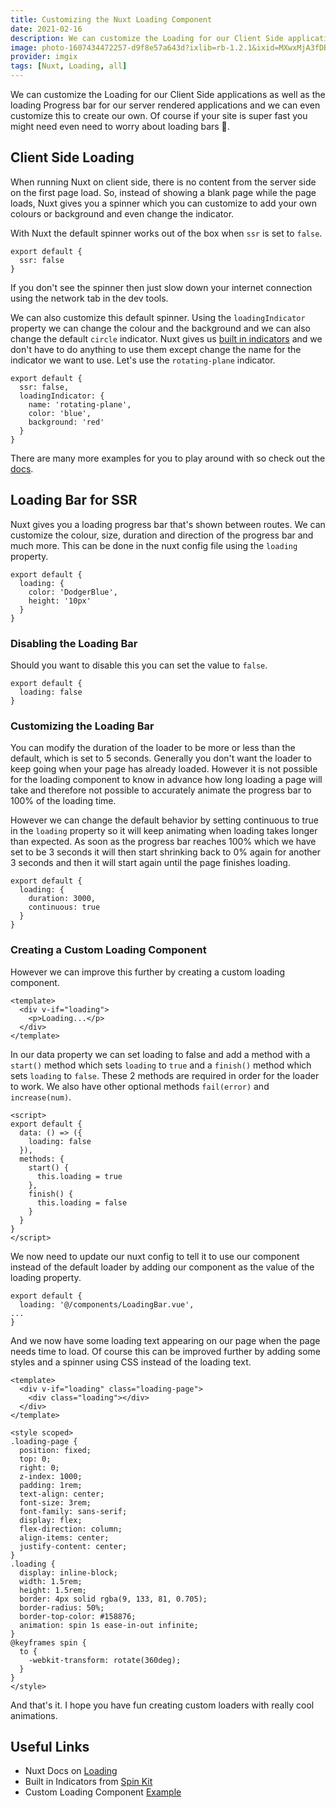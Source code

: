 ```yaml
---
title: Customizing the Nuxt Loading Component
date: 2021-02-16
description: We can customize the Loading for our Client Side applications as well as the loading Progress bar for our server rendered applications and we can even customize this to create our own.
image: photo-1607434472257-d9f8e57a643d?ixlib=rb-1.2.1&ixid=MXwxMjA3fDB8MHxwaG90by1wYWdlfHx8fGVufDB8fHw%3D&auto=format&fit=crop&
provider: imgix
tags: [Nuxt, Loading, all]
---
```


We can customize the Loading for our Client Side applications as well as the loading Progress bar for our server rendered applications and we can even customize this to create our own. Of course if your site is super fast you might need even need to worry about loading bars 🙊.

## Client Side Loading

When running Nuxt on client side, there is no content from the server side on the first page load. So, instead of showing a blank page while the page loads, Nuxt gives you a spinner which you can customize to add your own colours or background and even change the indicator.

With Nuxt the default spinner works out of the box when `ssr` is set to `false`.

```js{}[nuxt.config.js]
export default {
  ssr: false
}
```

If you don't see the spinner then just slow down your internet connection using the network tab in the dev tools.

We can also customize this default spinner. Using the `loadingIndicator` property we can change the colour and the background and we can also change the default `circle` indicator. Nuxt gives us [built in indicators](https://tobiasahlin.com/spinkit/) and we don't have to do anything to use them except change the name for the indicator we want to use. Let's use the `rotating-plane` indicator.

```js{}[nuxt.config.js]
export default {
  ssr: false,
  loadingIndicator: {
    name: 'rotating-plane',
    color: 'blue',
    background: 'red'
  }
}
```

There are many more examples for you to play around with so check out the [docs](https://tobiasahlin.com/spinkit/).

## Loading Bar for SSR

Nuxt gives you a loading progress bar that's shown between routes. We can customize the colour, size, duration and direction of the progress bar and much more. This can be done in the nuxt config file using the `loading` property.

```js{}[nuxt.config.js]
export default {
  loading: {
    color: 'DodgerBlue',
    height: '10px'
  }
}
```

### Disabling the Loading Bar

Should you want to disable this you can set the value to `false`.

```js{}[nuxt.config.js]
export default {
  loading: false
}
```

### Customizing the Loading Bar

You can modify the duration of the loader to be more or less than the default, which is set to 5 seconds. Generally you don't want the loader to keep going when your page has already loaded. However it is not possible for the loading component to know in advance how long loading a page will take and therefore not possible to accurately animate the progress bar to 100% of the loading time.

However we can change the default behavior by setting continuous to true in the `loading` property so it will keep animating when loading takes longer than expected. As soon as the progress bar reaches 100% which we have set to be 3 seconds it will then start shrinking back to 0% again for another 3 seconds and then it will start again until the page finishes loading.

```js{}[nuxt.config.js]
export default {
  loading: {
    duration: 3000,
    continuous: true
  }
}
```

### Creating a Custom Loading Component

However we can improve this further by creating a custom loading component.

```js{}[components/LoadingBar.vue]
<template>
  <div v-if="loading">
    <p>Loading...</p>
  </div>
</template>
```

In our data property we can set loading to false and add a method with a `start()` method which sets `loading` to `true` and a `finish()` method which sets `loading` to `false`. These 2 methods are required in order for the loader to work. We also have other optional methods `fail(error)` and `increase(num)`.

```js{}[components/LoadingBar.vue]
<script>
export default {
  data: () => ({
    loading: false
  }),
  methods: {
    start() {
      this.loading = true
    },
    finish() {
      this.loading = false
    }
  }
}
</script>
```

We now need to update our nuxt config to tell it to use our component instead of the default loader by adding our component as the value of the loading property.

```js{}[nuxt.config.js]
export default {
  loading: '@/components/LoadingBar.vue',
...
}
```

And we now have some loading text appearing on our page when the page needs time to load. Of course this can be improved further by adding some styles and a spinner using CSS instead of the loading text.

```js{}[components/LoadingBar.vue]
<template>
  <div v-if="loading" class="loading-page">
    <div class="loading"></div>
  </div>
</template>

<style scoped>
.loading-page {
  position: fixed;
  top: 0;
  right: 0;
  z-index: 1000;
  padding: 1rem;
  text-align: center;
  font-size: 3rem;
  font-family: sans-serif;
  display: flex;
  flex-direction: column;
  align-items: center;
  justify-content: center;
}
.loading {
  display: inline-block;
  width: 1.5rem;
  height: 1.5rem;
  border: 4px solid rgba(9, 133, 81, 0.705);
  border-radius: 50%;
  border-top-color: #158876;
  animation: spin 1s ease-in-out infinite;
}
@keyframes spin {
  to {
    -webkit-transform: rotate(360deg);
  }
}
</style>
```

And that's it. I hope you have fun creating custom loaders with really cool animations.

## Useful Links

- Nuxt Docs on [Loading](https://nuxtjs.org/docs/2.x/features/loading)
- Built in Indicators from [Spin Kit](https://tobiasahlin.com/spinkit/)
- Custom Loading Component [Example](https://nuxtjs.org/examples/custom-loading-component)
